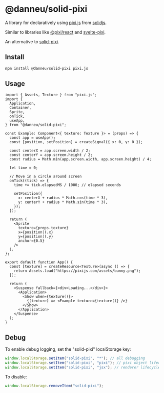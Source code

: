 # @danneu/solid-pixi

A library for declaratively using [pixi.js](https://pixijs.com/) from [solidjs](https://www.solidjs.com/).

Similar to libraries like [@pixi/react](https://react.pixijs.io/) and [svelte-pixi](https://svelte-pixi.mattjennin.gs/).

An alternative to [solid-pixi](https://github.com/sammccord/solid-pixi).

## Install

```sh
npm install @danneu/solid-pixi pixi.js
```

## Usage

```tsx
import { Assets, Texture } from "pixi.js";
import {
  Application,
  Container,
  Sprite,
  onTick,
  useApp,
} from "@danneu/solid-pixi";

const Example: Component<{ texture: Texture }> = (props) => {
  const app = useApp();
  const [position, setPosition] = createSignal({ x: 0, y: 0 });

  const centerX = app.screen.width / 2;
  const centerY = app.screen.height / 2;
  const radius = Math.min(app.screen.width, app.screen.height) / 4;

  let time = 0;

  // Move in a circle around screen
  onTick((tick) => {
    time += tick.elapsedMS / 1000; // elapsed seconds

    setPosition({
      x: centerX + radius * Math.cos(time * 3),
      y: centerY + radius * Math.sin(time * 3),
    });
  });

  return (
    <Sprite
      texture={props.texture}
      x={position().x}
      y={position().y}
      anchor={0.5}
    />
  );
};

export default function App() {
  const [texture] = createResource<Texture>(async () => {
    return Assets.load("https://pixijs.com/assets/bunny.png");
  });

  return (
    <Suspense fallback={<div>Loading...</div>}>
      <Application>
        <Show when={texture()}>
          {(texture) => <Example texture={texture()} />}
        </Show>
      </Application>
    </Suspense>
  );
}
```

## Debug

To enable debug logging, set the "solid-pixi" localStorage key:

```js
window.localStorage.setItem("solid-pixi", "*"); // all debugging
window.localStorage.setItem("solid-pixi", "pixi"); // pixi object lifecycle
window.localStorage.setItem("solid-pixi", "jsx"); // renderer lifecycle
```

To disable:

```js
window.localStorage.removeItem("solid-pixi");
```
